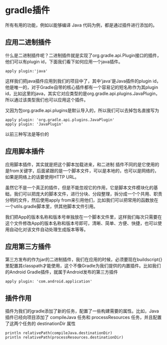 # gradle插件
所有有用的功能，例如以能够编译 Java 代码为例，都是通过插件进行添加的。

## 应用二进制插件
什么是二进制插件呢？二进制插件就是实现了org.gradle.api.Plugin接口的插件，他们可以有plugin id，下面我们看下如何应用一个java插件。
```
apply plugin:'java'
```
这样我们把java插件应用到我们的项目中了，其中'java'是Java插件的plugin id，他是唯一的，对于Gradle自带的核心插件都有一个容易记的短名称作为其plugin id，比如这里的java，其实它对应类型的是org.gradle.api.plugins.JavaPlugin，所以通过该类型我们也可以应用这个插件。

又因为包org.gradle.api.plugins是默认导入的，所以我们可以去掉包名直接写为
```
apply plugin: 'org.gradle.api.plugins.JavaPlugin'
apply plugin: 'JavaPlugin'
```

以前三种写法是等价的

## 应用脚本插件
应用脚本插件，其实就是把这个脚本加载进来，和二进制 插件不同的是它使用的是from关键字，后面紧跟的是一个脚本文件，可以是本地的，也可以是网络的，如果是网络上的话要使用HTTP URL。

虽然它不是一个真正的插件，但是不能忽视它的作用，它是脚本文件模块化的基础，我们可以把庞大的脚本文件，进行分块、分段整理，拆分成一个个共用、职责分明的文件，然后使用apply from来引用他们，比如我们可以把常用的函数放在一个utils.gradle脚本里，供其他脚本文件引用。

我们把App的版本名称和版本号单独放在一个脚本文件里，这样我们每次只需要在这个文件修改App的版本名称和版本号即可，清晰、简单、方便、快捷，也可以使用自动化对该文件自动处理生成版本等等。

## 应用第三方插件
第三方发布的作为jar的二进制插件，我们在应用的时候，必须要现在buildscript{}里配置其classpath才能使用，这个不像Gradle为我们提供的内置插件。比如我们的Android Gradle插件，就属于Android发布的第三方插件

```
apply plugin: 'com.android.application'
```

## 插件作用
插件为我们的gradle添加了新的任务，配置了一些构建需要的属性。比如，Java 插件已经向项目添加了 compileJava 任务和 processResources 任务，并且配置了这两个任务的 destinationDir 属性
```
println relativePath(compileJava.destinationDir)
println relativePath(processResources.destinationDir)
```